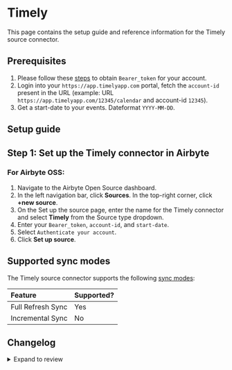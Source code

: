 # Timely

This page contains the setup guide and reference information for the Timely source connector.

## Prerequisites

1. Please follow these [steps](https://dev.timelyapp.com/#authorization) to obtain `Bearer_token` for your account.
2. Login into your `https://app.timelyapp.com` portal, fetch the `account-id` present in the URL (example: URL `https://app.timelyapp.com/12345/calendar` and account-id `12345`).
3. Get a start-date to your events. Dateformat `YYYY-MM-DD`.

## Setup guide

## Step 1: Set up the Timely connector in Airbyte

### For Airbyte OSS:

1. Navigate to the Airbyte Open Source dashboard.
2. In the left navigation bar, click **Sources**. In the top-right corner, click **+new source**.
3. On the Set up the source page, enter the name for the Timely connector and select **Timely** from the Source type dropdown.
4. Enter your `Bearer_token`, `account-id`, and `start-date`.
5. Select `Authenticate your account`.
6. Click **Set up source**.

## Supported sync modes

The Timely source connector supports the following [sync modes](https://docs.airbyte.com/cloud/core-concepts#connection-sync-modes):

| Feature           | Supported? |
| :---------------- | :--------- |
| Full Refresh Sync | Yes        |
| Incremental Sync  | No         |

## Changelog

<details>
  <summary>Expand to review</summary>

| Version | Date      | Pull Request                                             | Subject                                                                         |
| :------ | :-------- | :------------------------------------------------------- | :------------------------------------------------------------------------------ |
| 0.4.1   | 2024-08-16 | [44196](https://github.com/airbytehq/airbyte/pull/44196) | Bump source-declarative-manifest version   |
| 0.4.0   | 2024-08-07 | [43368](https://github.com/airbytehq/airbyte/pull/43368) | Refactor connector to manifest-only format |
| 0.3.15  | 2024-08-03 | [43226](https://github.com/airbytehq/airbyte/pull/43226) | Update dependencies |
| 0.3.14  | 2024-07-27 | [42635](https://github.com/airbytehq/airbyte/pull/42635) | Update dependencies |
| 0.3.13  | 2024-07-20 | [42252](https://github.com/airbytehq/airbyte/pull/42252) | Update dependencies |
| 0.3.12  | 2024-07-13 | [41921](https://github.com/airbytehq/airbyte/pull/41921) | Update dependencies |
| 0.3.11  | 2024-07-10 | [41348](https://github.com/airbytehq/airbyte/pull/41348) | Update dependencies |
| 0.3.10  | 2024-07-09 | [41268](https://github.com/airbytehq/airbyte/pull/41268) | Update dependencies |
| 0.3.9   | 2024-07-06 | [40773](https://github.com/airbytehq/airbyte/pull/40773) | Update dependencies |
| 0.3.8   | 2024-06-26 | [40510](https://github.com/airbytehq/airbyte/pull/40510) | Update dependencies |
| 0.3.7   | 2024-06-22 | [39996](https://github.com/airbytehq/airbyte/pull/39996) | Update dependencies |
| 0.3.6   | 2024-06-04 | [39054](https://github.com/airbytehq/airbyte/pull/39054) | [autopull] Upgrade base image to v1.2.1 |
| 0.3.5   | 2024-05-20 | [38228](https://github.com/airbytehq/airbyte/pull/38228) | Make compatible with builder |
| 0.3.4   | 2024-04-19 | [37270](https://github.com/airbytehq/airbyte/pull/37270) | Updating to 0.80.0 CDK |
| 0.3.3   | 2024-04-18 | [37270](https://github.com/airbytehq/airbyte/pull/37270) | Manage dependencies with Poetry. |
| 0.3.2   | 2024-04-15 | [37270](https://github.com/airbytehq/airbyte/pull/37270) | Base image migration: remove Dockerfile and use the python-connector-base image |
| 0.3.1   | 2024-04-12 | [37270](https://github.com/airbytehq/airbyte/pull/37270) | schema descriptions |
| 0.3.0   | 2023-10-25 | [31002](https://github.com/airbytehq/airbyte/pull/31002) | Migrate to low-code framework |
| 0.2.0   | 2023-10-23 | [31745](https://github.com/airbytehq/airbyte/pull/31745) | Fix schemas |
| 0.1.0   | 2022-06-22 | [13617](https://github.com/airbytehq/airbyte/pull/13617) | Initial release |

</details>

